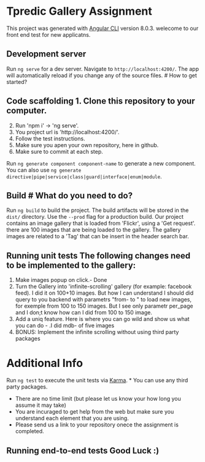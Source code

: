 # Tpredic Gallery Assignment


This project was generated with [Angular CLI](https://github.com/angular/angular-cli) version 8.0.3.	welecome to our front end test for new applicatns.


## Development server	


Run `ng serve` for a dev server. Navigate to `http://localhost:4200/`. The app will automatically reload if you change any of the source files.	# How to get started?


## Code scaffolding	1. Clone this repository to your computer.
2. Run 'npm i' -> 'ng serve'.
3. You project url is 'http://localhost:4200/'.
4. Follow the test instructions.
4. Make sure you apen your own repository, here in github.
5. Make sure to commit at each step.


Run `ng generate component component-name` to generate a new component. You can also use `ng generate directive|pipe|service|class|guard|interface|enum|module`.	


## Build	# What do you need to do?


Run `ng build` to build the project. The build artifacts will be stored in the `dist/` directory. Use the `--prod` flag for a production build.	Our project contains an image gallery that is loaded from 'Flickr', using a 'Get request'.
there are 100 images that are being loaded to the gallery.
The gallery images are related to a 'Tag' that can be insert in the header search bar.


## Running unit tests	The following changes need to be implemented to the gallery:
  1. Make images popup on click.- Done
  2. Turn the Gallery into 'infinite-scrolling' gallery (for example: facebook feed). I did it on 100+10 images. But how I can understand I should did query to you backend with parametrs "from- to " to load new images, for exemple from 100 to 150 images. But I see only parametr per_page and I don;t know how can I did from 100 to 150 image.
  3. Add a uniq feature. Here is where you can go wild and show us what you can do - .I did mdb- of five images
  4. BONUS: Implement the infinite scrolling without using third party packages


# Additional Info


Run `ng test` to execute the unit tests via [Karma](https://karma-runner.github.io).	* You can use any third party packages.
* There are no time limit (but please let us know your how long you assume it may take)
* You are incuraged to get help from the web but make sure you understand each element that you are using.
* Please send us a link to your repository onece the assignment is completed.


## Running end-to-end tests	Good Luck :)

